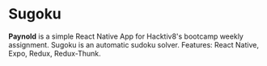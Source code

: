 # Sugoku

**Paynold** is a simple React Native App for Hacktiv8's bootcamp weekly assignment. Sugoku is an automatic sudoku solver. Features: React Native, Expo, Redux, Redux-Thunk.